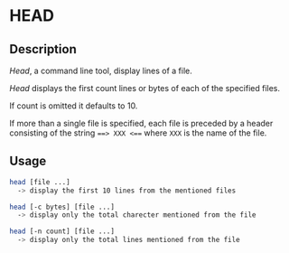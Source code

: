 # HEAD

## **Description**

_Head_, a command line tool, display lines of a file.

_Head_ displays the first count lines or bytes of each of the specified files.

If count is omitted it defaults to 10.

If more than a single file is specified, each file is preceded by a header consisting of the string `==> XXX <==` where `XXX` is the name of the file.

## **Usage**

``` bash
head [file ...]
  -> display the first 10 lines from the mentioned files

head [-c bytes] [file ...]
  -> display only the total charecter mentioned from the file

head [-n count] [file ...]
  -> display only the total lines mentioned from the file

```